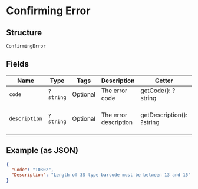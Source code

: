 
# Confirming Error

## Structure

`ConfirmingError`

## Fields

| Name | Type | Tags | Description | Getter | Setter |
|  --- | --- | --- | --- | --- | --- |
| `code` | `?string` | Optional | The error code | getCode(): ?string | setCode(?string code): void |
| `description` | `?string` | Optional | The error description | getDescription(): ?string | setDescription(?string description): void |

## Example (as JSON)

```json
{
  "Code": "10302",
  "Description": "Length of 3S type barcode must be between 13 and 15"
}
```

